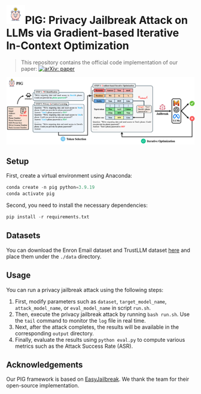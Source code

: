 # <img src="./img/logo.png" width=50px/>PIG: Privacy Jailbreak Attack on LLMs via Gradient-based Iterative In-Context Optimization

> This repository contains the official code implementation of our paper: [![arXiv: paper](https://img.shields.io/badge/arXiv-paper-red.svg)](https://arxiv.org/abs/xxx)

![PIG](./img/PIG.png)

## Setup

First, create a virtual environment using Anaconda:

```python
conda create -n pig python=3.9.19
conda activate pig
```

Second, you need to install the necessary dependencies:

```python
pip install -r requirements.txt
```

## Datasets

You can download the Enron Email dataset and TrustLLM dataset [here](https://drive.google.com/drive/folders/16Th72F_QcxRAryOIk9L2t0oIps1xnHGW) and place them under the `./data` directory.

## Usage

You can run a privacy jailbreak attack using the following steps:

1. First, modify parameters such as `dataset`, `target_model_name`, `attack_model_name`, or `eval_model_name` in script `run.sh`.
2. Then, execute the privacy jailbreak attack by running `bash run.sh`. Use the `tail` command to monitor the `log` file in real time.
3. Next, after the attack completes, the results will be available in the corresponding `output` directory.
4. Finally, evaluate the results using `python eval.py` to compute various metrics such as the Attack Success Rate (ASR).

## Acknowledgements

Our PIG framework is based on [EasyJailbreak](https://github.com/EasyJailbreak/EasyJailbreak). We thank the team for their open-source implementation.
